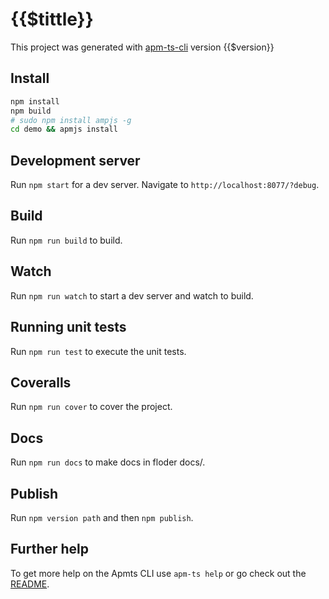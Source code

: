 # {{$tittle}}

This project was generated with [apm-ts-cli](https://github.com/apmjs/apm-ts-cli) version {{$version}}

## Install

```bash
npm install
npm build
# sudo npm install ampjs -g
cd demo && apmjs install
```

## Development server

Run `npm start` for a dev server. Navigate to `http://localhost:8077/?debug`.

## Build

Run `npm run build` to build.

## Watch

Run `npm run watch` to start a dev server and watch to build.

## Running unit tests

Run `npm run test` to execute the unit tests.

## Coveralls

Run `npm run cover` to cover the project.

## Docs
Run `npm run docs` to make docs in floder docs/.

## Publish
Run `npm version path` and then `npm publish`.

## Further help

To get more help on the Apmts CLI use `apm-ts help` or go check out the [README](https://github.com/apmjs/apm-ts-cli/).
